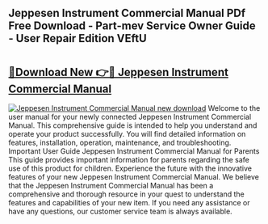 ## Jeppesen Instrument Commercial Manual PDf Free Download - Part-mev Service Owner Guide - User Repair Edition VEftU

# <h2><a href="http://bc3733.oget.top/?id=Jeppesen+Instrument+Commercial+Manual">🔗Download New 👉🔴 Jeppesen Instrument Commercial Manual</a></h2>

[![Jeppesen Instrument Commercial Manual new download](https://i.imgur.com/5g1atiW.png)](http://bc3733.oget.top/?id=Jeppesen+Instrument+Commercial+Manual)
Welcome to the user manual for your newly connected Jeppesen Instrument Commercial Manual. This comprehensive guide is intended to help you understand and operate your product successfully. You will find detailed information on features, installation, operation, maintenance, and troubleshooting. Important User Guide Jeppesen Instrument Commercial Manual for Parents This guide provides important information for parents regarding the safe use of this product for children. Experience the future with the innovative features of your new Jeppesen Instrument Commercial Manual. We believe that the Jeppesen Instrument Commercial Manual has been a comprehensive and thorough resource in your quest to understand the features and capabilities of your new item. If you need any assistance or have any questions, our customer service team is always available.
